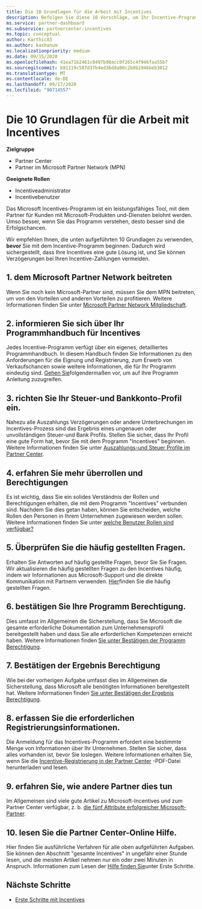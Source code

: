 ```yaml
---
title: Die 10 Grundlagen für die Arbeit mit Incentives
description: Befolgen Sie diese 10 Vorschläge, um Ihr Incentive-Programm zu verbessern und die Auszahlungen früher zu erhalten.
ms.service: partner-dashboard
ms.subservice: partnercenter-incentives
ms.topic: conceptual
author: Karthic83
ms.author: kashanum
ms.localizationpriority: medium
ms.date: 09/15/2020
ms.openlocfilehash: 41ea71b2461c8497b90acc0f265c4f946faa55b7
ms.sourcegitcommit: b91119c587d37b4ed36dda00c2b0b1946beb3012
ms.translationtype: MT
ms.contentlocale: de-DE
ms.lasthandoff: 09/17/2020
ms.locfileid: "90714557"
---
```

# <a name="the-10-essentials-for-working-with-incentives"></a>Die 10 Grundlagen für die Arbeit mit Incentives

**Zielgruppe**

- Partner Center
- Partner im Microsoft Partner Network (MPN)

**Geeignete Rollen**

- Incentiveadministrator
- Incentivebenutzer

Das Microsoft Incentives-Programm ist ein leistungsfähiges Tool, mit dem Partner für Kunden mit Microsoft-Produkten und-Diensten belohnt werden. Umso besser, wenn Sie das Programm verstehen, desto besser sind die Erfolgschancen.

Wir empfehlen Ihnen, die unten aufgeführten 10 Grundlagen zu verwenden, **bevor** Sie mit dem Incentive-Programm beginnen. Dadurch wird sichergestellt, dass Ihre Incentives eine gute Lösung ist, und Sie können Verzögerungen bei Ihren Incentive-Zahlungen vermeiden.

## <a name="1-join-the-microsoft-partner-network"></a>1. dem Microsoft Partner Network beitreten

Wenn Sie noch kein Microsoft-Partner sind, müssen Sie dem MPN beitreten, um von den Vorteilen und anderen Vorteilen zu profitieren. Weitere Informationen finden Sie unter [Microsoft Partner Network Mitgliedschaft](https://partner.microsoft.com/membership).

## <a name="2-read-your-incentives-program-guide"></a>2. informieren Sie sich über Ihr Programmhandbuch für Incentives

Jedes Incentive-Programm verfügt über ein eigenes, detailliertes Programmhandbuch. In diesem Handbuch finden Sie Informationen zu den Anforderungen für die Eignung und Registrierung, zum Erwerb von Verkaufschancen sowie weitere Informationen, die für Ihr Programm eindeutig sind. [Gehen Sie](incentives-determined-your-program-eligibility.md#determining-your-program-eligibility)folgendermaßen vor, um auf Ihre Programm Anleitung zuzugreifen.

## <a name="3-set-up-your-tax-and-banking-profile"></a>3. richten Sie Ihr Steuer-und Bankkonto-Profil ein.

Nahezu alle Auszahlungs Verzögerungen oder andere Unterbrechungen im Incentives-Prozess sind das Ergebnis eines ungenauen oder unvollständigen Steuer-und Bank Profils. Stellen Sie sicher, dass Ihr Profil eine gute Form hat, bevor Sie mit dem Programm "Incentives" beginnen. Weitere Informationen finden Sie unter [Auszahlungs-und Steuer Profile im Partner Center](incentives-create-and-manage-your-payout-and-tax-profiles.md).

## <a name="4-learn-about-roles-and-permissions"></a>4. erfahren Sie mehr überrollen und Berechtigungen

Es ist wichtig, dass Sie ein solides Verständnis der Rollen und Berechtigungen erhalten, die mit dem Programm "Incentives" verbunden sind. Nachdem Sie dies getan haben, können Sie entscheiden, welche Rollen den Personen in Ihrem Unternehmen zugewiesen werden sollen. Weitere Informationen finden Sie unter [welche Benutzer Rollen sind verfügbar?](incentives-faq.md#what-user-roles-are-available)

## <a name="5-review-the-incentives-faq"></a>5. Überprüfen Sie die häufig gestellten Fragen.

Erhalten Sie Antworten auf häufig gestellte Fragen, bevor Sie Sie Fragen. Wir aktualisieren die häufig gestellten Fragen zu den Incentives häufig, indem wir Informationen aus Microsoft-Support und die direkte Kommunikation mit Partnern verwenden. [Hier](incentives-faq.md)finden Sie die häufig gestellten Fragen.

## <a name="6-confirm-your-program-eligibility"></a>6. bestätigen Sie Ihre Programm Berechtigung.

Dies umfasst im Allgemeinen die Sicherstellung, dass Sie Microsoft die gesamte erforderliche Dokumentation zum Unternehmensprofil bereitgestellt haben und dass Sie alle erforderlichen Kompetenzen erreicht haben. Weitere Informationen finden [Sie unter Bestätigen der Programm Berechtigung](incentives-determined-your-program-eligibility.md).

## <a name="7-confirm-your-earnings-eligibility"></a>7. Bestätigen der Ergebnis Berechtigung

Wie bei der vorherigen Aufgabe umfasst dies im Allgemeinen die Sicherstellung, dass Microsoft alle benötigten Informationen bereitgestellt hat. Weitere Informationen finden [Sie unter Bestätigen der Ergebnis Berechtigung](incentives-confirm-your-earnings-eligibility.md).

## <a name="8-gather-the-necessary-enrollment-information"></a>8. erfassen Sie die erforderlichen Registrierungsinformationen.

Die Anmeldung für das Incentives-Programm erfordert eine bestimmte Menge von Informationen über Ihr Unternehmen. Stellen Sie sicher, dass alles vorhanden ist, bevor Sie loslegen. Weitere Informationen erhalten Sie, wenn Sie die [Incentive-Registrierung in der Partner Center](https://assetsprod.microsoft.com/partner-center-incentives-enrollment.pdf) -PDF-Datei herunterladen und lesen.

## <a name="9-learn-how-other-partners-do-it"></a>9. erfahren Sie, wie andere Partner dies tun

Im Allgemeinen sind viele gute Artikel zu Microsoft-Incentives und zum Partner Center verfügbar, z. b. [die fünf Attribute erfolgreicher Microsoft-Partner](https://www.microsoft.com/en-us/us-partner-blog/2019/08/29/the-five-attributes-of-successful-microsoft-partners/).

## <a name="10-read-the-partner-center-online-help"></a>10. lesen Sie die Partner Center-Online Hilfe.

Hier finden Sie ausführliche Verfahren für alle oben aufgeführten Aufgaben. Sie können den Abschnitt "gesamte Incentives" in ungefähr einer Stunde lesen, und die meisten Artikel nehmen nur ein oder zwei Minuten in Anspruch. Informationen zum Lesen der [Hilfe finden Sie](incentives-get-started-intro.md)unter Erste Schritte.

## <a name="next-steps"></a>Nächste Schritte

- [Erste Schritte mit Incentives](incentives-get-started-intro.md)
